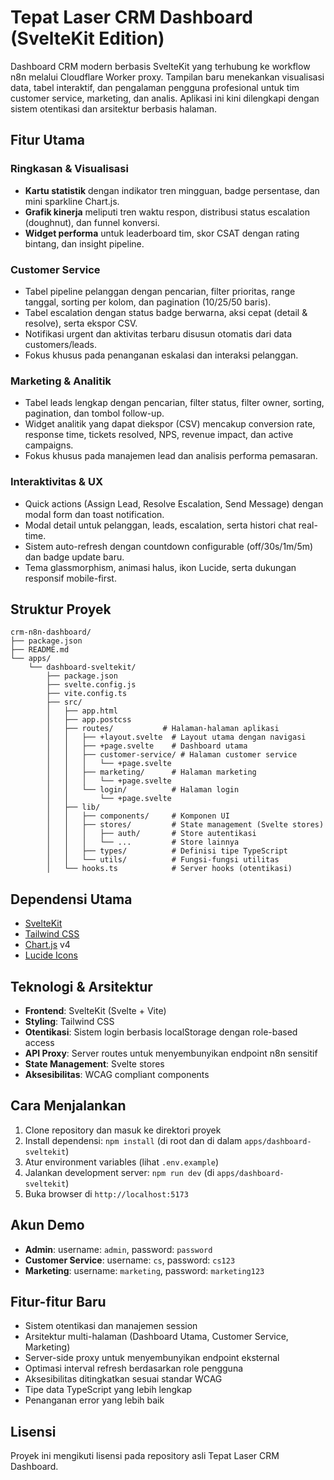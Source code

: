 # Tepat Laser CRM Dashboard (SvelteKit Edition)

Dashboard CRM modern berbasis SvelteKit yang terhubung ke workflow n8n melalui Cloudflare Worker proxy. Tampilan baru menekankan visualisasi data, tabel interaktif, dan pengalaman pengguna profesional untuk tim customer service, marketing, dan analis. Aplikasi ini kini dilengkapi dengan sistem otentikasi dan arsitektur berbasis halaman.

## Fitur Utama

### Ringkasan & Visualisasi
- **Kartu statistik** dengan indikator tren mingguan, badge persentase, dan mini sparkline Chart.js.
- **Grafik kinerja** meliputi tren waktu respon, distribusi status escalation (doughnut), dan funnel konversi.
- **Widget performa** untuk leaderboard tim, skor CSAT dengan rating bintang, dan insight pipeline.

### Customer Service
- Tabel pipeline pelanggan dengan pencarian, filter prioritas, range tanggal, sorting per kolom, dan pagination (10/25/50 baris).
- Tabel escalation dengan status badge berwarna, aksi cepat (detail & resolve), serta ekspor CSV.
- Notifikasi urgent dan aktivitas terbaru disusun otomatis dari data customers/leads.
- Fokus khusus pada penanganan eskalasi dan interaksi pelanggan.

### Marketing & Analitik
- Tabel leads lengkap dengan pencarian, filter status, filter owner, sorting, pagination, dan tombol follow-up.
- Widget analitik yang dapat diekspor (CSV) mencakup conversion rate, response time, tickets resolved, NPS, revenue impact, dan active campaigns.
- Fokus khusus pada manajemen lead dan analisis performa pemasaran.

### Interaktivitas & UX
- Quick actions (Assign Lead, Resolve Escalation, Send Message) dengan modal form dan toast notification.
- Modal detail untuk pelanggan, leads, escalation, serta histori chat real-time.
- Sistem auto-refresh dengan countdown configurable (off/30s/1m/5m) dan badge update baru.
- Tema glassmorphism, animasi halus, ikon Lucide, serta dukungan responsif mobile-first.

## Struktur Proyek
```
crm-n8n-dashboard/
├── package.json
├── README.md
└── apps/
    └── dashboard-sveltekit/
        ├── package.json
        ├── svelte.config.js
        ├── vite.config.ts
        ├── src/
        │   ├── app.html
        │   ├── app.postcss
        │   ├── routes/           # Halaman-halaman aplikasi
        │   │   ├── +layout.svelte  # Layout utama dengan navigasi
        │   │   ├── +page.svelte    # Dashboard utama
        │   │   ├── customer-service/ # Halaman customer service
        │   │   │   └── +page.svelte
        │   │   ├── marketing/      # Halaman marketing
        │   │   │   └── +page.svelte
        │   │   └── login/          # Halaman login
        │   │       └── +page.svelte
        │   ├── lib/
        │   │   ├── components/     # Komponen UI
        │   │   ├── stores/         # State management (Svelte stores)
        │   │   │   ├── auth/       # Store autentikasi
        │   │   │   └── ...         # Store lainnya
        │   │   ├── types/          # Definisi tipe TypeScript
        │   │   └── utils/          # Fungsi-fungsi utilitas
        │   └── hooks.ts            # Server hooks (otentikasi)
```

## Dependensi Utama
- [SvelteKit](https://kit.svelte.dev/)
- [Tailwind CSS](https://tailwindcss.com/)
- [Chart.js](https://www.chartjs.org/) v4
- [Lucide Icons](https://lucide.dev)

## Teknologi & Arsitektur
- **Frontend**: SvelteKit (Svelte + Vite)
- **Styling**: Tailwind CSS
- **Otentikasi**: Sistem login berbasis localStorage dengan role-based access
- **API Proxy**: Server routes untuk menyembunyikan endpoint n8n sensitif
- **State Management**: Svelte stores
- **Aksesibilitas**: WCAG compliant components

## Cara Menjalankan
1. Clone repository dan masuk ke direktori proyek
2. Install dependensi: `npm install` (di root dan di dalam `apps/dashboard-sveltekit`)
3. Atur environment variables (lihat `.env.example`)
4. Jalankan development server: `npm run dev` (di `apps/dashboard-sveltekit`)
5. Buka browser di `http://localhost:5173`

## Akun Demo
- **Admin**: username: `admin`, password: `password`
- **Customer Service**: username: `cs`, password: `cs123`
- **Marketing**: username: `marketing`, password: `marketing123`

## Fitur-fitur Baru
- Sistem otentikasi dan manajemen session
- Arsitektur multi-halaman (Dashboard Utama, Customer Service, Marketing)
- Server-side proxy untuk menyembunyikan endpoint eksternal
- Optimasi interval refresh berdasarkan role pengguna
- Aksesibilitas ditingkatkan sesuai standar WCAG
- Tipe data TypeScript yang lebih lengkap
- Penanganan error yang lebih baik

## Lisensi
Proyek ini mengikuti lisensi pada repository asli Tepat Laser CRM Dashboard.
